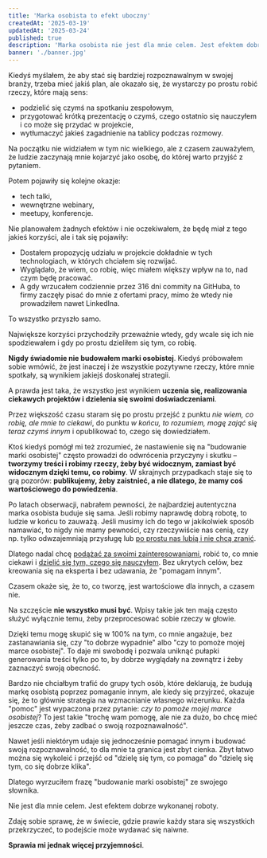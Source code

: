 ```yaml
---
title: 'Marka osobista to efekt uboczny'
createdAt: '2025-03-19'
updatedAt: '2025-03-24'
published: true
description: 'Marka osobista nie jest dla mnie celem. Jest efektem dobrze zrobionej roboty.'
banner: './banner.jpg'
---
```


Kiedyś myślałem, że aby stać się bardziej rozpoznawalnym w swojej branży, trzeba mieć jakiś plan, ale okazało się, że wystarczy po prostu robić rzeczy, które mają sens:

- podzielić się czymś na spotkaniu zespołowym,
- przygotować krótką prezentację o czymś, czego ostatnio się nauczyłem i co może się przydać w projekcie,
- wytłumaczyć jakieś zagadnienie na tablicy podczas rozmowy.

Na początku nie widziałem w tym nic wielkiego, ale z czasem zauważyłem, że ludzie zaczynają mnie kojarzyć jako osobę, do której warto przyjść z pytaniem.

Potem pojawiły się kolejne okazje:

- tech talki,
- wewnętrzne webinary,
- meetupy, konferencje.

Nie planowałem żadnych efektów i nie oczekiwałem, że będę miał z tego jakieś korzyści, ale i tak się pojawiły:

- Dostałem propozycję udziału w projekcie dokładnie w tych technologiach, w których chciałem się rozwijać.
- Wyglądało, że wiem, co robię, więc miałem większy wpływ na to, nad czym będę pracować.
- A gdy wrzucałem codziennie przez 316 dni commity na GitHuba, to firmy zaczęły pisać do mnie z ofertami pracy, mimo że wtedy nie prowadziłem nawet LinkedIna.

To wszystko przyszło samo.

Największe korzyści przychodziły przeważnie wtedy, gdy wcale się ich nie spodziewałem i gdy po prostu dzieliłem się tym, co robię.

**Nigdy świadomie nie budowałem marki osobistej**. Kiedyś próbowałem sobie wmówić, że jest inaczej i że wszystkie pozytywne rzeczy, które mnie spotkały, są wynikiem jakiejś doskonałej strategii.

A prawda jest taka, że wszystko jest wynikiem **uczenia się, realizowania ciekawych projektów i dzielenia się swoimi doświadczeniami**.

Przez większość czasu staram się po prostu przejść z punktu *nie wiem, co robię, ale mnie to ciekawi*, do punktu *w końcu, to rozumiem, mogę zająć się teraz czymś innym* i opublikować to, czego się dowiedziałem.

Ktoś kiedyś pomógł mi też zrozumieć, że nastawienie się na "budowanie marki osobistej" często prowadzi do odwrócenia przyczyny i skutku – **tworzymy treści i robimy rzeczy, żeby być widocznym, zamiast być widocznym dzięki temu, co robimy**. W skrajnych przypadkach staje się to grą pozorów: **publikujemy, żeby zaistnieć, a nie dlatego, że mamy coś wartościowego do powiedzenia**.

Po latach obserwacji, nabrałem pewności, że najbardziej autentyczna marka osobista buduje się sama. Jeśli robimy naprawdę dobrą robotę, to ludzie w końcu to zauważą. Jeśli musimy ich do tego w jakikolwiek sposób namawiać, to nigdy nie mamy pewności, czy rzeczywiście nas cenią, czy np. tylko odwzajemniają przysługę lub [po prostu nas lubią i nie chcą zranić](https://www.momtestbook.com/).

Dlatego nadal chcę [podążać za swoimi zainteresowaniami](/prywatny-blog/), robić to, co mnie ciekawi i [dzielić się tym, czego się nauczyłem](/dokumentuj-zamiast-tworzyc/). Bez ukrytych celów, bez kreowania się na eksperta i bez udawania, że "pomagam innym".

Czasem okaże się, że to, co tworzę, jest wartościowe dla innych, a czasem nie.

Na szczęście **nie wszystko musi być**. Wpisy takie jak ten mają często służyć wyłącznie temu, żeby przeprocesować sobie rzeczy w głowie.

Dzięki temu mogę skupić się w 100% na tym, co mnie angażuje, bez zastanawiania się, czy "to dobrze wypadnie" albo "czy to pomoże mojej marce osobistej". To daje mi swobodę i pozwala uniknąć pułapki generowania treści tylko po to, by dobrze wyglądały na zewnątrz i żeby zaznaczyć swoją obecność.

Bardzo nie chciałbym trafić do grupy tych osób, które deklarują, że budują markę osobistą poprzez pomaganie innym, ale kiedy się przyjrzeć, okazuje się, że to głównie strategia na wzmacnianie własnego wizerunku. Każda "pomoc" jest wypaczona przez pytanie: *czy to pomoże mojej marce osobistej*? To jest takie "trochę wam pomogę, ale nie za dużo, bo chcę mieć jeszcze czas, żeby zadbać o swoją rozpoznawalność".

Nawet jeśli niektórym udaje się jednocześnie pomagać innym i budować swoją rozpoznawalność, to dla mnie ta granica jest zbyt cienka. Zbyt łatwo można się wykoleić i przejść od "dzielę się tym, co pomaga" do "dzielę się tym, co się dobrze klika".

Dlatego wyrzuciłem frazę "budowanie marki osobistej" ze swojego słownika.

Nie jest dla mnie celem. Jest efektem dobrze wykonanej roboty.

Zdaję sobie sprawę, że w świecie, gdzie prawie każdy stara się wszystkich przekrzyczeć, to podejście może wydawać się naiwne.

**Sprawia mi jednak więcej przyjemności**.
